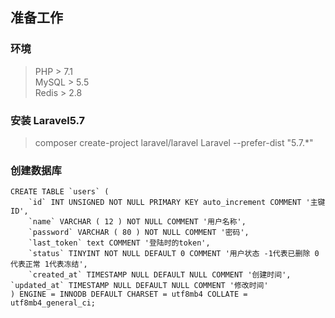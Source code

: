 ## 准备工作
### 环境

> PHP > 7.1  
  MySQL > 5.5  
  Redis > 2.8
### 安装 Laravel5.7

> composer create-project laravel/laravel Laravel --prefer-dist "5.7.*"

### 创建数据库



```
CREATE TABLE `users` (
    `id` INT UNSIGNED NOT NULL PRIMARY KEY auto_increment COMMENT '主键ID',
    `name` VARCHAR ( 12 ) NOT NULL COMMENT '用户名称',
    `password` VARCHAR ( 80 ) NOT NULL COMMENT '密码',
    `last_token` text COMMENT '登陆时的token',
    `status` TINYINT NOT NULL DEFAULT 0 COMMENT '用户状态 -1代表已删除 0代表正常 1代表冻结',
    `created_at` TIMESTAMP NULL DEFAULT NULL COMMENT '创建时间',
`updated_at` TIMESTAMP NULL DEFAULT NULL COMMENT '修改时间' 
) ENGINE = INNODB DEFAULT CHARSET = utf8mb4 COLLATE = utf8mb4_general_ci;
```
